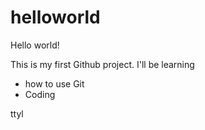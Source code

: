# helloworld

Hello world!

This is my first Github project. I'll be learning
- how to use Git
- Coding

ttyl
